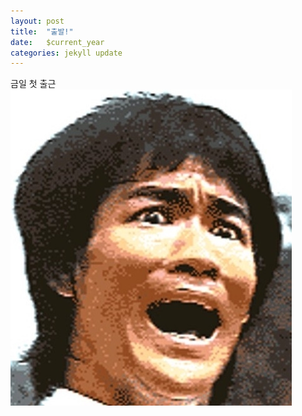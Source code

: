 ```yaml
---
layout: post
title:  "출발!"
date:   $current_year
categories: jekyll update
---
```

금일 첫 출근 
![Alt text](assets/싱하.jpg)
